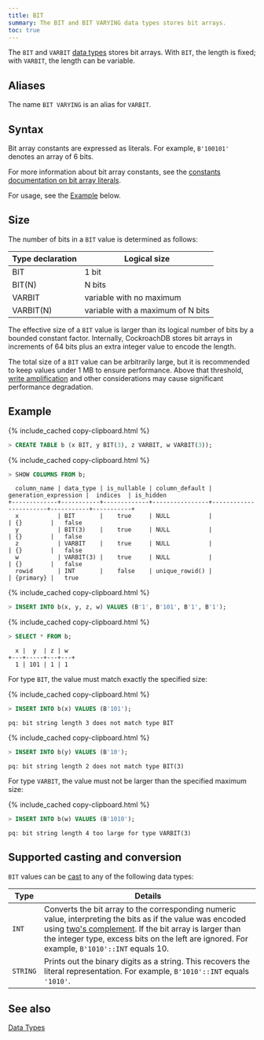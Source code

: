 ```yaml
---
title: BIT
summary: The BIT and BIT VARYING data types stores bit arrays.
toc: true
---
```


The `BIT` and `VARBIT` [data types](data-types.html) stores bit arrays.
With `BIT`, the length is fixed; with `VARBIT`, the length can be variable.

## Aliases

The name `BIT VARYING` is an alias for `VARBIT`.

## Syntax

Bit array constants are expressed as literals. For example, `B'100101'` denotes an array of 6 bits.

For more information about bit array constants, see the [constants documentation on bit array literals](sql-constants.html#bit-array-literals).

For usage, see the [Example](#example) below.

## Size

The number of bits in a `BIT` value is determined as follows:

| Type declaration | Logical size                      |
|------------------|-----------------------------------|
| BIT              | 1 bit                             |
| BIT(N)           | N bits                            |
| VARBIT           | variable with no maximum          |
| VARBIT(N)        | variable with a maximum of N bits |

The effective size of a `BIT` value is larger than its logical number
of bits by a bounded constant factor. Internally, CockroachDB stores
bit arrays in increments of 64 bits plus an extra integer value to
encode the length.

The total size of a `BIT` value can be arbitrarily large, but it is
recommended to keep values under 1 MB to ensure performance. Above
that threshold, [write
amplification](https://en.wikipedia.org/wiki/Write_amplification) and
other considerations may cause significant performance degradation.

## Example

{% include_cached copy-clipboard.html %}
~~~ sql
> CREATE TABLE b (x BIT, y BIT(3), z VARBIT, w VARBIT(3));
~~~

{% include_cached copy-clipboard.html %}
~~~ sql
> SHOW COLUMNS FROM b;
~~~

~~~
  column_name | data_type | is_nullable | column_default | generation_expression |  indices  | is_hidden
+-------------+-----------+-------------+----------------+-----------------------+-----------+-----------+
  x           | BIT       |    true     | NULL           |                       | {}        |   false
  y           | BIT(3)    |    true     | NULL           |                       | {}        |   false
  z           | VARBIT    |    true     | NULL           |                       | {}        |   false
  w           | VARBIT(3) |    true     | NULL           |                       | {}        |   false
  rowid       | INT       |    false    | unique_rowid() |                       | {primary} |   true
~~~

{% include_cached copy-clipboard.html %}
~~~ sql
> INSERT INTO b(x, y, z, w) VALUES (B'1', B'101', B'1', B'1');
~~~

{% include_cached copy-clipboard.html %}
~~~ sql
> SELECT * FROM b;
~~~

~~~
  x |  y  | z | w
+---+-----+---+---+
  1 | 101 | 1 | 1
~~~

For type `BIT`, the value must match exactly the specified size:

{% include_cached copy-clipboard.html %}
~~~ sql
> INSERT INTO b(x) VALUES (B'101');
~~~

~~~
pq: bit string length 3 does not match type BIT
~~~

{% include_cached copy-clipboard.html %}
~~~ sql
> INSERT INTO b(y) VALUES (B'10');
~~~

~~~
pq: bit string length 2 does not match type BIT(3)
~~~

For type `VARBIT`, the value must not be larger than the specified maximum size:

{% include_cached copy-clipboard.html %}
~~~ sql
> INSERT INTO b(w) VALUES (B'1010');
~~~

~~~
pq: bit string length 4 too large for type VARBIT(3)
~~~

## Supported casting and conversion

`BIT` values can be [cast](data-types.html#data-type-conversions-and-casts) to any of the following data types:

Type | Details
-----|---------
`INT` | Converts the bit array to the corresponding numeric value, interpreting the bits as if the value was encoded using [two's complement](https://en.wikipedia.org/wiki/Two%27s_complement). If the bit array is larger than the integer type, excess bits on the left are ignored. For example, `B'1010'::INT` equals 10.
`STRING` | Prints out the binary digits as a string. This recovers the literal representation. For example, `B'1010'::INT` equals `'1010'`.

## See also

[Data Types](data-types.html)
